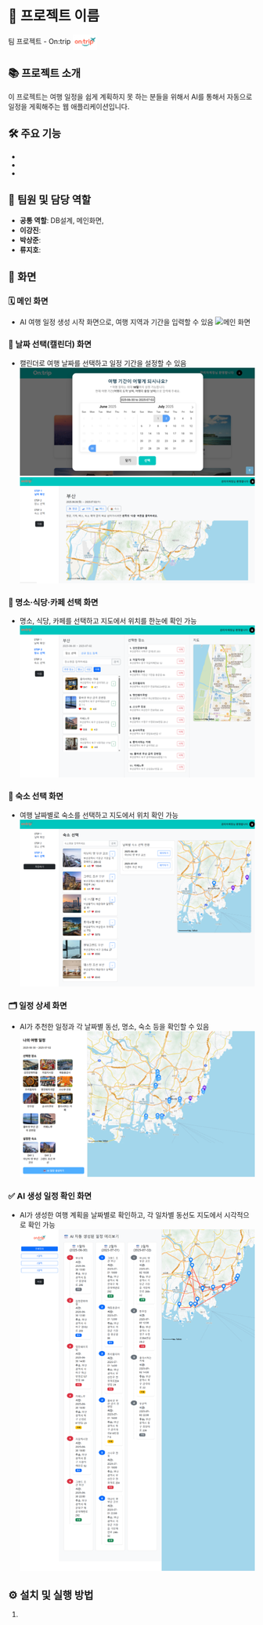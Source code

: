# 📌 프로젝트 이름
<span>
팀 프로젝트 - On:trip
<img src="src/main/resources/static/Image/header/logo.png" width="50px" style="vertical-align:middle;"/>
</span>

## 📚 프로젝트 소개
이 프로젝트는 여행 일정을 쉽게 계획하지 못 하는 분들을 위해서 AI를 통해서 자동으로 일정을 게획해주는 웹 애플리케이션입니다.

## 🛠️ 주요 기능
- 
-
-

## 👥 팀원 및 담당 역할
- **공통 역할**: DB설계, 메인화면,
- **이강진**: 
- **박상준**: 
- **류지호**:


## 📸 화면
### 🗓 메인 화면
- AI 여행 일정 생성 시작 화면으로, 여행 지역과 기간을 입력할 수 있음
![메인 화면](src/main/resources/static/Image/capture/main.png)
### 📅 날짜 선택(캘린더) 화면
- 캘린더로 여행 날짜를 선택하고 일정 기간을 설정할 수 있음
![날짜 선택](src/main/resources/static/Image/capture/calendar.png)
![스텝 1](src/main/resources/static/Image/capture/step1.png)
### 📍 명소·식당·카페 선택 화면
- 명소, 식당, 카페를 선택하고 지도에서 위치를 한눈에 확인 가능
![스텝 2](src/main/resources/static/Image/capture/step2.png)
### 🏨 숙소 선택 화면
- 여행 날짜별로 숙소를 선택하고 지도에서 위치 확인 가능
![step3](src/main/resources/static/Image/capture/step3.png)
### 🗂 일정 상세 화면
- AI가 추천한 일정과 각 날짜별 동선, 명소, 숙소 등을 확인할 수 있음
![stepPlan](src/main/resources/static/Image/capture/stepPlan.png)
### ✅ AI 생성 일정 확인 화면
- AI가 생성한 여행 계획을 날짜별로 확인하고, 각 일차별 동선도 지도에서 시각적으로 확인 가능
![AiPlan](src/main/resources/static/Image/capture/AiPlan.png)

## ⚙️ 설치 및 실행 방법
1.
